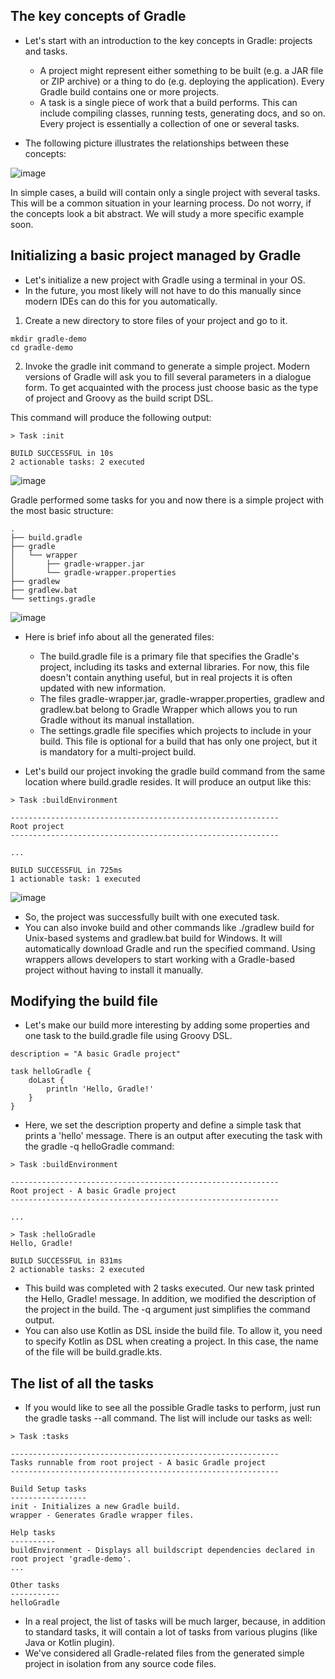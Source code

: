 ## The key concepts of Gradle
- Let's start with an introduction to the key concepts in Gradle: projects and tasks.
  - A project might represent either something to be built (e.g. a JAR file or ZIP archive) or a thing to do (e.g. deploying the application). Every Gradle build contains one or more projects.
  - A task is a single piece of work that a build performs. This can include compiling classes, running tests, generating docs, and so on. Every project is essentially a collection of one or several tasks.

- The following picture illustrates the relationships between these concepts:

![image](https://user-images.githubusercontent.com/92832451/186942125-799112f5-85a8-490d-a104-90a0c90b8d9d.png)

In simple cases, a build will contain only a single project with several tasks. This will be a common situation in your learning process. Do not worry, if the concepts look a bit abstract. We will study a more specific example soon.

## Initializing a basic project managed by Gradle
- Let's initialize a new project with Gradle using a terminal in your OS.
- In the future, you most likely will not have to do this manually since modern IDEs can do this for you automatically.

1. Create a new directory to store files of your project and go to it.
```
mkdir gradle-demo
cd gradle-demo
```

2. Invoke the gradle init command to generate a simple project. Modern versions of Gradle will ask you to fill several parameters in a dialogue form. To get acquainted with the process just choose basic as the type of project and Groovy as the build script DSL.

This command will produce the following output:
```
> Task :init

BUILD SUCCESSFUL in 10s
2 actionable tasks: 2 executed
```

![image](https://user-images.githubusercontent.com/92832451/187195915-bb03fa82-0046-42b8-949a-f57e48224dd8.png)



Gradle performed some tasks for you and now there is a simple project with the most basic structure:

```
.
├── build.gradle
├── gradle
│   └── wrapper
│       ├── gradle-wrapper.jar
│       └── gradle-wrapper.properties
├── gradlew
├── gradlew.bat
└── settings.gradle
```

![image](https://user-images.githubusercontent.com/92832451/187196245-3f3c022c-7b46-4d2d-a274-22111c19a2c0.png)



- Here is brief info about all the generated files:
  - The build.gradle file is a primary file that specifies the Gradle's project, including its tasks and external libraries. For now, this file doesn't contain anything useful, but in real projects it is often updated with new information.
  - The files gradle-wrapper.jar, gradle-wrapper.properties, gradlew and gradlew.bat belong to Gradle Wrapper which allows you to run Gradle without its manual installation.
  - The settings.gradle file specifies which projects to include in your build. This file is optional for a build that has only one project, but it is mandatory for a multi-project build.

- Let's build our project invoking the gradle build command from the same location where build.gradle resides. It will produce an output like this:

```
> Task :buildEnvironment

------------------------------------------------------------
Root project
------------------------------------------------------------

...

BUILD SUCCESSFUL in 725ms
1 actionable task: 1 executed
```

![image](https://user-images.githubusercontent.com/92832451/187196903-4999800c-4d05-4f66-9d02-77672570796f.png)



- So, the project was successfully built with one executed task.
- You can also invoke build and other commands like ./gradlew build for Unix-based systems and gradlew.bat build for Windows. It will automatically download Gradle and run the specified command. Using wrappers allows developers to start working with a Gradle-based project without having to install it manually.

## Modifying the build file
- Let's make our build more interesting by adding some properties and one task to the build.gradle file using Groovy DSL.

```
description = "A basic Gradle project"

task helloGradle {
    doLast {
        println 'Hello, Gradle!'
    }
}
```

- Here, we set the description property and define a simple task that prints a 'hello' message. There is an output after executing the task with the gradle -q helloGradle command:
```
> Task :buildEnvironment

------------------------------------------------------------
Root project - A basic Gradle project
------------------------------------------------------------

...

> Task :helloGradle
Hello, Gradle!

BUILD SUCCESSFUL in 831ms
2 actionable tasks: 2 executed
```
- This build was completed with 2 tasks executed. Our new task printed the Hello, Gradle! message. In addition, we modified the description of the project in the build. The -q argument just simplifies the command output.
- You can also use Kotlin as DSL inside the build file. To allow it, you need to specify Kotlin as DSL when creating a project. In this case, the name of the file will be build.gradle.kts.

## The list of all the tasks
- If you would like to see all the possible Gradle tasks to perform, just run the gradle tasks --all command. The list will include our tasks as well:

```
> Task :tasks

------------------------------------------------------------
Tasks runnable from root project - A basic Gradle project
------------------------------------------------------------

Build Setup tasks
-----------------
init - Initializes a new Gradle build.
wrapper - Generates Gradle wrapper files.

Help tasks
----------
buildEnvironment - Displays all buildscript dependencies declared in root project 'gradle-demo'.
...

Other tasks
-----------
helloGradle
```

- In a real project, the list of tasks will be much larger, because, in addition to standard tasks, it will contain a lot of tasks from various plugins (like Java or Kotlin plugin).
- We've considered all Gradle-related files from the generated simple project in isolation from any source code files.
